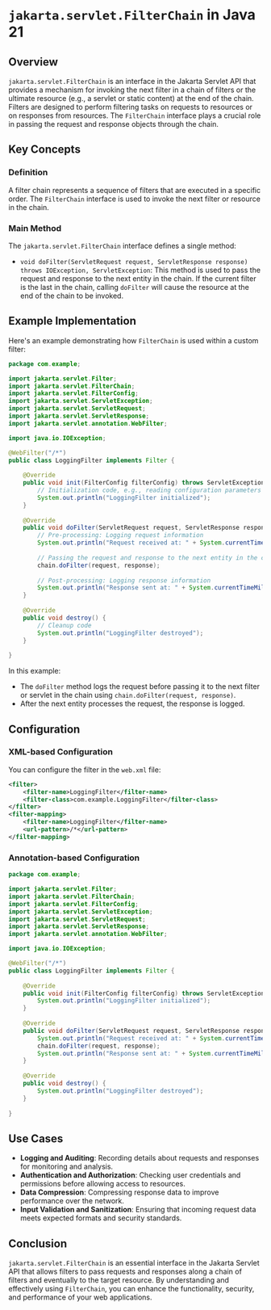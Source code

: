 # `jakarta.servlet.FilterChain` in Java 21

## Overview

`jakarta.servlet.FilterChain` is an interface in the Jakarta Servlet API that provides a mechanism for invoking the next filter in a chain of filters or the ultimate resource (e.g., a servlet or static content) at the end of the chain.
Filters are designed to perform filtering tasks on requests to resources or on responses from resources.
The `FilterChain` interface plays a crucial role in passing the request and response objects through the chain.

## Key Concepts

### Definition

A filter chain represents a sequence of filters that are executed in a specific order.
The `FilterChain` interface is used to invoke the next filter or resource in the chain.

### Main Method

The `jakarta.servlet.FilterChain` interface defines a single method:

- `void doFilter(ServletRequest request, ServletResponse response) throws IOException, ServletException`: This method is used to pass the request and response to the next entity in the chain.
  If the current filter is the last in the chain, calling `doFilter` will cause the resource at the end of the chain to be invoked.

## Example Implementation

Here's an example demonstrating how `FilterChain` is used within a custom filter:

```java
package com.example;

import jakarta.servlet.Filter;
import jakarta.servlet.FilterChain;
import jakarta.servlet.FilterConfig;
import jakarta.servlet.ServletException;
import jakarta.servlet.ServletRequest;
import jakarta.servlet.ServletResponse;
import jakarta.servlet.annotation.WebFilter;

import java.io.IOException;

@WebFilter("/*")
public class LoggingFilter implements Filter {
    
    @Override
    public void init(FilterConfig filterConfig) throws ServletException {
        // Initialization code, e.g., reading configuration parameters
        System.out.println("LoggingFilter initialized");
    }
    
    @Override
    public void doFilter(ServletRequest request, ServletResponse response, FilterChain chain) throws IOException, ServletException {
        // Pre-processing: Logging request information
        System.out.println("Request received at: " + System.currentTimeMillis());
        
        // Passing the request and response to the next entity in the chain
        chain.doFilter(request, response);
        
        // Post-processing: Logging response information
        System.out.println("Response sent at: " + System.currentTimeMillis());
    }
    
    @Override
    public void destroy() {
        // Cleanup code
        System.out.println("LoggingFilter destroyed");
    }
    
}
```

In this example:

- The `doFilter` method logs the request before passing it to the next filter or servlet in the chain using `chain.doFilter(request, response)`.
- After the next entity processes the request, the response is logged.

## Configuration

### XML-based Configuration

You can configure the filter in the `web.xml` file:

```xml
<filter>
    <filter-name>LoggingFilter</filter-name>
    <filter-class>com.example.LoggingFilter</filter-class>
</filter>
<filter-mapping>
    <filter-name>LoggingFilter</filter-name>
    <url-pattern>/*</url-pattern>
</filter-mapping>
```

### Annotation-based Configuration

```java
package com.example;

import jakarta.servlet.Filter;
import jakarta.servlet.FilterChain;
import jakarta.servlet.FilterConfig;
import jakarta.servlet.ServletException;
import jakarta.servlet.ServletRequest;
import jakarta.servlet.ServletResponse;
import jakarta.servlet.annotation.WebFilter;

import java.io.IOException;

@WebFilter("/*")
public class LoggingFilter implements Filter {
    
    @Override
    public void init(FilterConfig filterConfig) throws ServletException {
        System.out.println("LoggingFilter initialized");
    }
    
    @Override
    public void doFilter(ServletRequest request, ServletResponse response, FilterChain chain) throws IOException, ServletException {
        System.out.println("Request received at: " + System.currentTimeMillis());
        chain.doFilter(request, response);
        System.out.println("Response sent at: " + System.currentTimeMillis());
    }
    
    @Override
    public void destroy() {
        System.out.println("LoggingFilter destroyed");
    }
    
}
```

## Use Cases

- **Logging and Auditing**: Recording details about requests and responses for monitoring and analysis.
- **Authentication and Authorization**: Checking user credentials and permissions before allowing access to resources.
- **Data Compression**: Compressing response data to improve performance over the network.
- **Input Validation and Sanitization**: Ensuring that incoming request data meets expected formats and security standards.

## Conclusion

`jakarta.servlet.FilterChain` is an essential interface in the Jakarta Servlet API that allows filters to pass requests and responses along a chain of filters and eventually to the target resource.
By understanding and effectively using `FilterChain`, you can enhance the functionality, security, and performance of your web applications.
